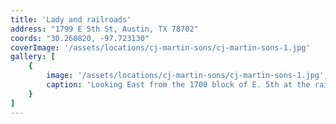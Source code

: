 ```yaml
---
title: 'Lady and railroads'
address: "1799 E 5th St, Austin, TX 78702"
coords: "30.260820, -97.723130"
coverImage: '/assets/locations/cj-martin-sons/cj-martin-sons-1.jpg'
gallery: [
    {
        image: '/assets/locations/cj-martin-sons/cj-martin-sons-1.jpg',
        caption: 'Looking East from the 1700 block of E. 5th at the railroad tracks at Chicon st. C. J. Martin & Sons on the right.'
    }
]
---
```

